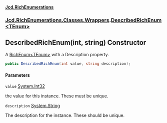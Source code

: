 #### [Jcd.RichEnumerations](index.md 'index')

### [Jcd.RichEnumerations.Classes.Wrappers](Jcd.RichEnumerations.Classes.Wrappers.md 'Jcd.RichEnumerations.Classes.Wrappers').[DescribedRichEnum&lt;TEnum&gt;](Jcd.RichEnumerations.Classes.Wrappers.DescribedRichEnum_TEnum_.md 'Jcd.RichEnumerations.Classes.Wrappers.DescribedRichEnum<TEnum>')

## DescribedRichEnum(int, string) Constructor

A [RichEnum&lt;TEnum&gt;](Jcd.RichEnumerations.Classes.RichEnum_TEnum_.md 'Jcd.RichEnumerations.Classes.RichEnum<TEnum>') with a Description property.

```csharp
public DescribedRichEnum(int value, string description);
```

#### Parameters

<a name='Jcd.RichEnumerations.Classes.Wrappers.DescribedRichEnum_TEnum_.DescribedRichEnum(int,string).value'></a>

`value` [System.Int32](https://docs.microsoft.com/en-us/dotnet/api/System.Int32 'System.Int32')

the value for this instance. These must be unique.

<a name='Jcd.RichEnumerations.Classes.Wrappers.DescribedRichEnum_TEnum_.DescribedRichEnum(int,string).description'></a>

`description` [System.String](https://docs.microsoft.com/en-us/dotnet/api/System.String 'System.String')

The description for the instance. These should be unique.